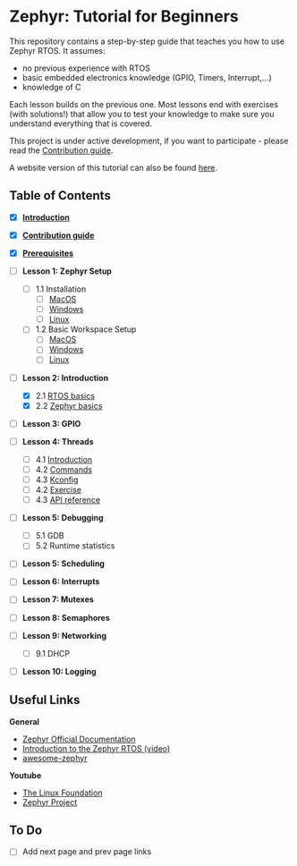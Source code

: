 # Zephyr: Tutorial for Beginners

This repository contains a step-by-step guide that teaches you how to use Zephyr RTOS. It assumes:
- no previous experience with RTOS
- basic embedded electronics knowledge (GPIO, Timers, Interrupt,...)
- knowledge of C

Each lesson builds on the previous one. Most lessons end with exercises (with solutions!) that allow you to test your knowledge to make sure you understand everything that is covered.

This project is under active development, if you want to participate - please read the [Contribution guide](docs/Contributions.md).

A website version of this tutorial can also be found [here](https://maksimdrachov.github.io/zephyr-rtos-tutorial).

## Table of Contents

- [x] **[Introduction](docs/Introduction.md)**
- [x] **[Contribution guide](docs/Contributions.md)**
- [x] **[Prerequisites](docs/Prerequisites.md)**
- [ ] **Lesson 1: Zephyr Setup** 
  - [ ] 1.1 Installation
    - [ ] [MacOS](docs/lesson01/install/mac-os.md)
    - [ ] [Windows](docs/lesson01/install/windows.md)
    - [ ] [Linux](docs/lesson01/install/linux.md)
  - [ ] 1.2 Basic Workspace Setup
    - [ ] [MacOS](docs/lesson01/setup/mac-os.md)
    - [ ] [Windows](docs/lesson01/setup/windows.md)
    - [ ] [Linux](docs/lesson01/setup/linux.md)

- [ ] **Lesson 2: Introduction**
  - [x] 2.1 [RTOS basics](docs/lesson02/rtos-basics.md)
  - [x] 2.2 [Zephyr basics](docs/lesson02/zephyr-structure.md)

- [ ] **Lesson 3: GPIO**
  
- [ ] **Lesson 4: Threads**
  - [ ] 4.1 [Introduction](docs/lesson03/introduction.md)
  - [ ] 4.2 [Commands](docs/lesson03/commands.md)
  - [ ] 4.3 [Kconfig](docs/lesson03/kconfig.md)
  - [ ] 4.2 [Exercise](docs/lesson03/exercise.md)
  - [ ] 4.3 [API reference](docs/lesson03/threads-api.md)
- [ ] **Lesson 5: Debugging**
  - [ ] 5.1 GDB
  - [ ] 5.2 Runtime statistics
- [ ] **Lesson 5: Scheduling**
- [ ] **Lesson 6: Interrupts** 
- [ ] **Lesson 7: Mutexes**
- [ ] **Lesson 8: Semaphores**
- [ ] **Lesson 9: Networking**
  - [ ] 9.1 DHCP
- [ ] **Lesson 10: Logging**

## Useful Links
**General**
- [Zephyr Official Documentation](https://docs.zephyrproject.org/latest/)
- [Introduction to the Zephyr RTOS (video)](https://www.youtube.com/watch?v=jR5E5Kz9A-k)
- [awesome-zephyr](https://github.com/fkromer/awesome-zephyr)

**Youtube**
- [The Linux Foundation](https://www.youtube.com/c/LinuxfoundationOrg/search?query=zephyr)
- [Zephyr Project](https://www.youtube.com/c/ZephyrProject/videos)

## To Do
- [ ] Add next page and prev page links
